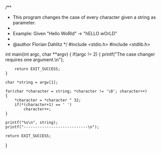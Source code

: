 /**
 * This program changes the case of every character given a string as parameter.
 *
 * Example: Given "Hello WoRld" -> "hELLO wOrLD"
 *
 * @author Florian Dahlitz
*/
#include <stdio.h>
#include <stdlib.h>

int main(int argc, char **argv)
{
    if(argc != 2) {
        printf("The case changer requires one argument.\n");

        return EXIT_SUCCESS;
    }

    char *string = argv[1];

    for(char *character = string; *character != '\0'; character++)
    {
        *character = *character ^ 32;
        if(*(character+1) == ' ')
            character++;
    }

    printf("%s\n", string);
    printf("----------------------------\n");

    return EXIT_SUCCESS;
}
